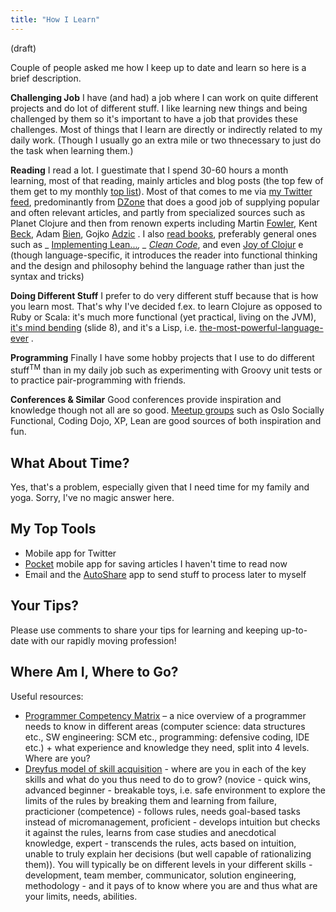```yaml
---
title: "How I Learn"
---
```

(draft)

Couple of people asked me how I keep up to date and learn so here is a brief description.

**Challenging Job** I have (and had) a job where I can work on quite different projects and do lot of different stuff. I like learning new things and being challenged by them so it's important to have a job that provides these challenges. Most of things that I learn are directly or indirectly related to my daily work. (Though I usually go an extra mile or two thnecessary to just do the task when learning them.)

**Reading** I read a lot. I guestimate that I spend 30-60 hours a month learning, most of that reading, mainly articles and blog posts (the top few of them get to my monthly [top list](http://theholyjava.wordpress.com/category/top-links-of-month/)). Most of that comes to me via [my Twitter feed](https://twitter.com/#!/jakubholynet), predominantly from [DZone](https://twitter.com/#!/dzone) that does a good job of supplying popular and often relevant articles, and partly from specialized sources such as Planet Clojure and then from renown experts including Martin [Fowler](https://twitter.com/#!/martinfowler), Kent [Beck](https://twitter.com/#!/KentBeck), Adam [Bien](https://twitter.com/#!/AdamBien), Gojko [Adzic](https://twitter.com/#!/gojkoadzic) . I also [read books](http://theholyjava.wordpress.com/wiki/development/books/), preferably general ones such as _ [Implementing Lean...](http://amzn.com/0321437381)_, _ [Clean Code](http://amzn.com/0132350882)_, and even [Joy of Clojur](http://joyofclojure.com/the-book/) e (though language-specific, it introduces the reader into functional thinking and the design and philosophy behind the language rather than just the syntax and tricks)

**Doing Different Stuff** I prefer to do very different stuff because that is how you learn most. That's why I've decided f.ex. to learn Clojure as opposed to Ruby or Scala: it's much more functional (yet practical, living on the JVM), [it's mind bending](http://www.slideshare.net/malyvelky/why-functiona-programming-and-clojure-lightningtalk) (slide 8), and it's a Lisp, i.e. [the-most-powerful-language-ever](http://www.paulgraham.com/avg.html) .

**Programming** Finally I have some hobby projects that I use to do different stuff<sup>TM</sup> than in my daily job such as experimenting with Groovy unit tests or to practice pair-programming with friends.

**Conferences & Similar** Good conferences provide inspiration and knowledge though not all are so good. [Meetup groups](http://www.meetup.com/find/?keywords=programming&mcId=&mcName=&lat=&lon=&userFreeform=oslo&gcResults=Oslo%2C+Norge%3ANO%3AOslo%3Anull%3AOslo%3Anull%3Anull%3A59.9138688%3A10.7522454&op=search&resetgeo=true&events=&allGroups=true) such as Oslo Socially Functional, Coding Dojo, XP, Lean are good sources of both inspiration and fun.

## What About Time?

Yes, that's a problem, especially given that I need time for my family and yoga. Sorry, I've no magic answer here.

## My Top Tools

* Mobile app for Twitter
* [Pocket](http://getpocket.com/) mobile app for saving articles I haven't time to read now
* Email and the [AutoShare](https://play.google.com/store/apps/details?id=com.dngames.autoshare&hl=en) app to send stuff to process later to myself

## Your Tips?

Please use comments to share your tips for learning and keeping up-to-date with our rapidly moving profession!

## Where Am I, Where to Go?

Useful resources:

* [Programmer Competency Matrix](http://sijinjoseph.com/programmer-competency-matrix/) – a nice overview of a programmer needs to know in different areas (computer science: data structures etc., SW engineering: SCM etc., programming: defensive coding, IDE etc.) + what experience and knowledge they need, split into 4 levels. Where are you?
* [Dreyfus model of skill acquisition](http://en.wikipedia.org/wiki/Dreyfus_model_of_skill_acquisition#The_original_five-stage_model) - where are you in each of the key skills and what do you thus need to do to grow? (novice - quick wins, advanced beginner - breakable toys, i.e. safe environment to explore the limits of the rules by breaking them and learning from failure, practicioner (competence) - follows rules, needs goal-based tasks instead of micromanagement, proficient - develops intuition but checks it against the rules, learns from case studies and anecdotical knowledge, expert - transcends the rules, acts based on intuition, unable to truly explain her decisions (but well capable of rationalizing them)). You will typically be on different levels in your different skills - development, team member, communicator, solution engineering, methodology - and it pays of to know where you are and thus what are your limits, needs, abilities.
